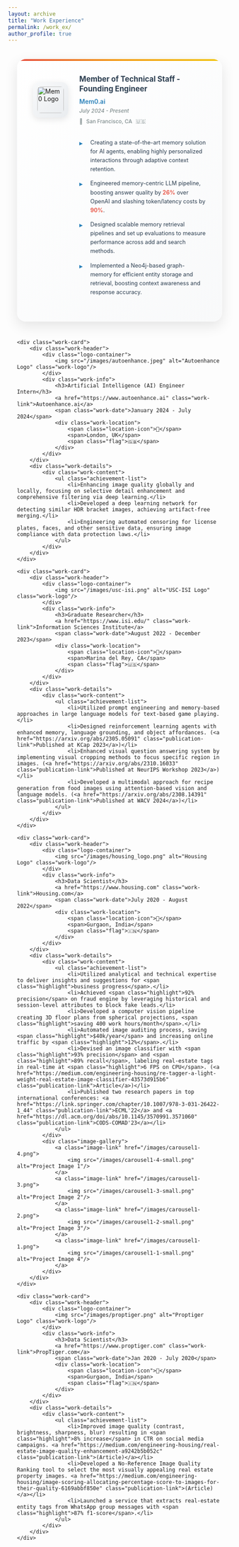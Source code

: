 ```yaml
---
layout: archive
title: "Work Experience"
permalink: /work_ex/
author_profile: true
---
```


<div class="work-container">
    <div class="work-card">
        <div class="work-header">
            <div class="logo-container">
                <img src="/images/mem0.jpeg" alt="Mem0 Logo" class="work-logo"/>
            </div>
            <div class="work-info">
                <h3>Member of Technical Staff - Founding Engineer</h3>
                <a href="https://github.com/mem0ai/mem0" class="work-link">Mem0.ai</a>
                <span class="work-date">July 2024 - Present</span>
                <div class="work-location">
                    <span class="location-icon">📍</span>
                    <span>San Francisco, CA</span>
                    <span class="flag">🇺🇸</span>
                </div>
            </div>
        </div>
        <div class="work-details">
            <div class="work-content">
                <ul class="achievement-list">
                    <li>Creating a state-of-the-art memory solution for AI agents, enabling highly personalized interactions through adaptive context retention.</li>
                    <li>Engineered memory-centric LLM pipeline, boosting answer quality by <span class="highlight">26%</span> over OpenAI and slashing token/latency costs by <span class="highlight">90%</span>.</li>
                    <li>Designed scalable memory retrieval pipelines and set up evaluations to measure performance across add and search methods.</li>
                    <li>Implemented a Neo4j-based graph-memory for efficient entity storage and retrieval, boosting context awareness and response accuracy.</li>
                </ul>
            </div>
        </div>
    </div>

    <div class="work-card">
        <div class="work-header">
            <div class="logo-container">
                <img src="/images/autoenhance.jpeg" alt="Autoenhance Logo" class="work-logo"/>
            </div>
            <div class="work-info">
                <h3>Artificial Intelligence (AI) Engineer Intern</h3>
                <a href="https://www.autoenhance.ai" class="work-link">Autoenhance.ai</a>
                <span class="work-date">January 2024 - July 2024</span>
                <div class="work-location">
                    <span class="location-icon">📍</span>
                    <span>London, UK</span>
                    <span class="flag">🇬🇧</span>
                </div>
            </div>
        </div>
        <div class="work-details">
            <div class="work-content">
                <ul class="achievement-list">
                    <li>Enhancing image quality globally and locally, focusing on selective detail enhancement and comprehensive filtering via deep learning.</li>
                    <li>Developed a deep learning network for detecting similar HDR bracket images, achieving artifact-free merging.</li>
                    <li>Engineering automated censoring for license plates, faces, and other sensitive data, ensuring image compliance with data protection laws.</li>
                </ul>
            </div>
        </div>
    </div>

    <div class="work-card">
        <div class="work-header">
            <div class="logo-container">
                <img src="/images/usc-isi.png" alt="USC-ISI Logo" class="work-logo"/>
            </div>
            <div class="work-info">
                <h3>Graduate Researcher</h3>
                <a href="https://www.isi.edu/" class="work-link">Information Sciences Institute</a>
                <span class="work-date">August 2022 - December 2023</span>
                <div class="work-location">
                    <span class="location-icon">📍</span>
                    <span>Marina del Rey, CA</span>
                    <span class="flag">🇺🇸</span>
                </div>
            </div>
        </div>
        <div class="work-details">
            <div class="work-content">
                <ul class="achievement-list">
                    <li>Utilized prompt engineering and memory-based approaches in large language models for text-based game playing.</li>
                    <li>Designed reinforcement learning agents with enhanced memory, language grounding, and object affordances. (<a href="https://arxiv.org/abs/2305.05091" class="publication-link">Published at KCap 2023</a>)</li>
                    <li>Enhanced visual question answering system by implementing visual cropping methods to focus specific region in images. (<a href="https://arxiv.org/abs/2310.16033" class="publication-link">Published at NeurIPS Workshop 2023</a>)</li>
                    <li>Developed a multimodal approach for recipe generation from food images using attention-based vision and language models. (<a href="https://arxiv.org/abs/2308.14391" class="publication-link">Published at WACV 2024</a>)</li>
                </ul>
            </div>
        </div>
    </div>

    <div class="work-card">
        <div class="work-header">
            <div class="logo-container">
                <img src="/images/housing_logo.png" alt="Housing Logo" class="work-logo"/>
            </div>
            <div class="work-info">
                <h3>Data Scientist</h3>
                <a href="https://www.housing.com" class="work-link">Housing.com</a>
                <span class="work-date">July 2020 - August 2022</span>
                <div class="work-location">
                    <span class="location-icon">📍</span>
                    <span>Gurgaon, India</span>
                    <span class="flag">🇮🇳</span>
                </div>
            </div>
        </div>
        <div class="work-details">
            <div class="work-content">
                <ul class="achievement-list">
                    <li>Utilized analytical and technical expertise to deliver insights and suggestions for <span class="highlight">business progress</span>.</li>
                    <li>Achieved <span class="highlight">92% precision</span> on fraud engine by leveraging historical and session-level attributes to block fake leads.</li>
                    <li>Developed a computer vision pipeline creating 3D floor plans from spherical projections, <span class="highlight">saving 400 work hours/month</span>.</li>
                    <li>Automated image auditing process, saving <span class="highlight">$40k/year</span> and increasing online traffic by <span class="highlight">12%</span>.</li>
                    <li>Devised an image classifier with <span class="highlight">93% precision</span> and <span class="highlight">89% recall</span>, labeling real-estate tags in real-time at <span class="highlight">6 FPS on CPU</span>. (<a href="https://medium.com/engineering-housing/re-tagger-a-light-weight-real-estate-image-classifier-43573d915b6" class="publication-link">Article</a>)</li>
                    <li>Published two research papers in top international conferences: <a href="https://link.springer.com/chapter/10.1007/978-3-031-26422-1_44" class="publication-link">ECML'22</a> and <a href="https://dl.acm.org/doi/abs/10.1145/3570991.3571060" class="publication-link">CODS-COMAD'23</a></li>
                </ul>
            </div>
            <div class="image-gallery">
                <a class="image-link" href="/images/carousel1-4.png">
                    <img src="/images/carousel1-4-small.png" alt="Project Image 1"/>
                </a>
                <a class="image-link" href="/images/carousel1-3.png">
                    <img src="/images/carousel1-3-small.png" alt="Project Image 2"/>
                </a>
                <a class="image-link" href="/images/carousel1-2.png">
                    <img src="/images/carousel1-2-small.png" alt="Project Image 3"/>
                </a>
                <a class="image-link" href="/images/carousel1-1.png">
                    <img src="/images/carousel1-1-small.png" alt="Project Image 4"/>
                </a>
            </div>
        </div>
    </div>

    <div class="work-card">
        <div class="work-header">
            <div class="logo-container">
                <img src="/images/proptiger.png" alt="Proptiger Logo" class="work-logo"/>
            </div>
            <div class="work-info">
                <h3>Data Scientist</h3>
                <a href="https://www.proptiger.com" class="work-link">PropTiger.com</a>
                <span class="work-date">Jan 2020 - July 2020</span>
                <div class="work-location">
                    <span class="location-icon">📍</span>
                    <span>Gurgaon, India</span>
                    <span class="flag">🇮🇳</span>
                </div>
            </div>
        </div>
        <div class="work-details">
            <div class="work-content">
                <ul class="achievement-list">
                    <li>Improved image quality (contrast, brightness, sharpness, blur) resulting in <span class="highlight">8% increase</span> in CTR on social media campaigns. <a href="https://medium.com/engineering-housing/real-estate-image-quality-enhancement-a9242b5b052c" class="publication-link">(Article)</a></li>
                    <li>Developed a No-Reference Image Quality Ranking tool to select the most visually appealing real estate property images. <a href="https://medium.com/engineering-housing/image-scoring-allocating-percentage-score-to-images-for-their-quality-6169abbf850e" class="publication-link">(Article)</a></li>
                    <li>Launched a service that extracts real-estate entity tags from WhatsApp group messages with <span class="highlight">87% f1-score</span>.</li>
                </ul>
            </div>
        </div>
    </div>
</div>

<style>
.work-container {
    max-width: 1200px;
    margin: 0 auto;
    padding: 20px;
}

.work-card {
    background: linear-gradient(135deg, #ffffff 0%, #f8f9fa 100%);
    border-radius: 20px;
    padding: 35px;
    margin-bottom: 40px;
    box-shadow: 0 10px 30px rgba(0, 0, 0, 0.1);
    transition: all 0.4s cubic-bezier(0.175, 0.885, 0.32, 1.275);
    border: 1px solid rgba(255, 255, 255, 0.2);
    position: relative;
    overflow: hidden;
}

.work-card::before {
    content: '';
    position: absolute;
    top: 0;
    left: 0;
    right: 0;
    height: 4px;
    background: linear-gradient(90deg, #e74c3c, #f39c12, #f1c40f);
    border-radius: 20px 20px 0 0;
}

.work-card:hover {
    transform: translateY(-8px) scale(1.02);
    box-shadow: 0 20px 40px rgba(0, 0, 0, 0.15);
}

.work-header {
    display: flex;
    align-items: center;
    margin-bottom: 30px;
    gap: 25px;
}

.logo-container {
    width: 80px;
    height: 80px;
    background: linear-gradient(135deg, #f8f9fa 0%, #e9ecef 100%);
    border-radius: 15px;
    display: flex;
    align-items: center;
    justify-content: center;
    box-shadow: 0 4px 15px rgba(0, 0, 0, 0.1);
    flex-shrink: 0;
}

.work-logo {
    width: 60px;
    height: 60px;
    object-fit: contain;
    border-radius: 8px;
}

.work-info h3 {
    margin: 0 0 8px 0;
    color: #2c3e50;
    font-size: 1.2em;
    font-weight: 700;
    line-height: 1.3;
}

.work-link {
    color: #2980b9;
    text-decoration: none;
    font-weight: 600;
    font-size: 1em;
    transition: all 0.3s ease;
    display: inline-block;
    margin-bottom: 5px;
}

.work-link:hover {
    color: #1f5f8b;
    transform: translateX(5px);
}

.work-date {
    color: #7f8c8d;
    font-style: italic;
    font-size: 0.85em;
    font-weight: 500;
    display: block;
    margin-bottom: 8px;
}

.work-location {
    display: flex;
    align-items: center;
    gap: 8px;
    color: #7f8c8d;
    font-size: 0.85em;
    font-weight: 500;
}

.location-icon {
    font-size: 1em;
}

.flag {
    font-size: 1.1em;
}

.work-details {
    margin-left: 105px;
}

.work-content {
    margin-bottom: 20px;
}

.achievement-list {
    list-style: none;
    padding: 0;
    margin: 0;
}

.achievement-list li {
    position: relative;
    padding-left: 25px;
    margin-bottom: 12px;
    color: #2c3e50;
    line-height: 1.6;
    font-size: 0.9em;
}

.achievement-list li::before {
    content: '▸';
    position: absolute;
    left: 0;
    color: #2980b9;
    font-weight: bold;
    font-size: 1.1em;
}

.highlight {
    color: #e74c3c;
    font-weight: 600;
}

.publication-link {
    color: #2980b9;
    text-decoration: none;
    font-weight: 600;
    transition: all 0.3s ease;
}

.publication-link:hover {
    color: #1f5f8b;
    text-decoration: underline;
}

.image-gallery {
    display: grid;
    grid-template-columns: repeat(auto-fill, minmax(200px, 1fr));
    gap: 15px;
    margin-top: 25px;
}

.image-link {
    display: block;
    border-radius: 12px;
    overflow: hidden;
    box-shadow: 0 4px 15px rgba(0, 0, 0, 0.1);
    transition: all 0.3s ease;
}

.image-link:hover {
    transform: translateY(-5px);
    box-shadow: 0 8px 25px rgba(0, 0, 0, 0.15);
}

.image-link img {
    width: 100%;
    height: 150px;
    object-fit: cover;
    transition: transform 0.3s ease;
}

.image-link:hover img {
    transform: scale(1.05);
}

@media (max-width: 768px) {
    .work-container {
        padding: 10px;
    }
    
    .work-card {
        padding: 25px;
        margin-bottom: 30px;
    }
    
    .work-header {
        flex-direction: column;
        text-align: center;
        gap: 15px;
    }
    
    .work-details {
        margin-left: 0;
    }
    
    .image-gallery {
        grid-template-columns: repeat(auto-fill, minmax(150px, 1fr));
    }
}
</style>
